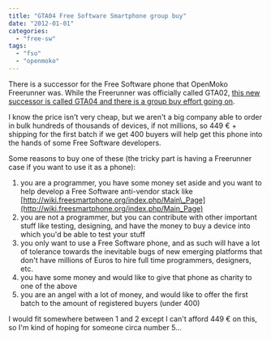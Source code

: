 ```yaml
---
title: "GTA04 Free Software Smartphone group buy"
date: "2012-01-01"
categories: 
  - "free-sw"
tags: 
  - "fso"
  - "openmoko"
---
```


There is a successor for the Free Software phone that OpenMoko Freerunner was. While the Freerunner was officially called GTA02, [this new successor is called GTA04 and there is a group buy effort going on](http://www.handheld-linux.com/wiki.php?page=GTA04%20Group%20Tour).

I know the price isn't very cheap, but we aren't a big company able to order in bulk hundreds of thousands of devices, if not millions, so 449 € + shipping for the first batch if we get 400 buyers will help get this phone into the hands of some Free Software developers.

Some reasons to buy one of these (the tricky part is having a Freerunner case if you want to use it as a phone):

1. you are a programmer, you have some money set aside and you want to help develop a Free Software anti-vendor stack like [http://wiki.freesmartphone.org/index.php/Main\_Page](http://wiki.freesmartphone.org/index.php/Main_Page)
2. you are not a programmer, but you can contribute with other important stuff like testing, designing, and have the money to buy a device into which you'd be able to test your stuff
3. you only want to use a Free Software phone, and as such will have a lot of tolerance towards the inevitable bugs of new emerging platforms that don't have millions of Euros to hire full time programmers, designers, etc.
4. you have some money and would like to give that phone as charity to one of the above
5. you are an angel with a lot of money, and would like to offer the first batch to the amount of registered buyers (under 400)

I would fit somewhere between 1 and 2 except I can't afford 449 € on this, so I'm kind of hoping for someone circa number 5...
